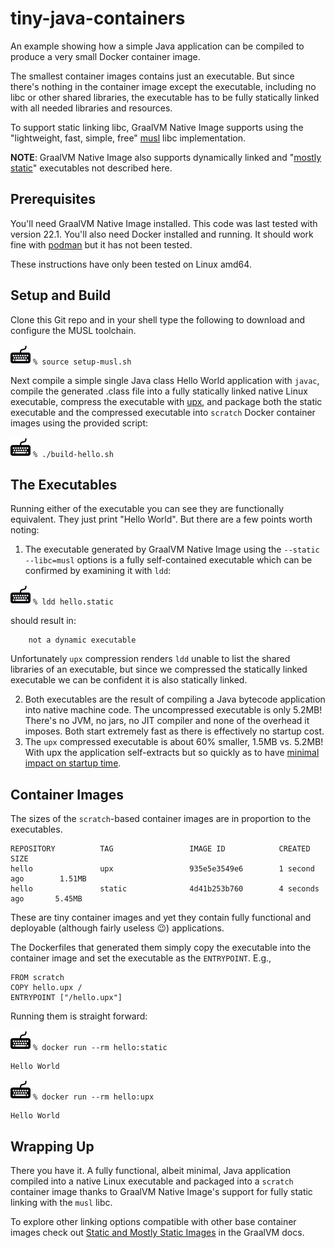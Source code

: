 # tiny-java-containers

An example showing how a simple Java application can be compiled to produce a
very small Docker container image.

The smallest container images contains just an executable.  But since there's
nothing in the container image except the executable, including no libc or other
shared libraries, the executable has to be fully statically linked with all
needed libraries and resources.

To support static linking libc, GraalVM Native Image supports using the
"lightweight, fast, simple, free" [musl](https://musl.libc.org/) libc
implementation.

**NOTE**: GraalVM Native Image also supports dynamically linked and "[mostly
static](https://www.graalvm.org/22.0/reference-manual/native-image/StaticImages/)"
executables not described here.

## Prerequisites

You'll need GraalVM Native Image installed.  This code was last tested with
version 22.1.  You'll also need Docker installed and running.  It should work
fine with [podman](https://podman.io/) but it has not been tested.

These instructions have only been tested on Linux amd64.

## Setup and Build

Clone this Git repo and in your shell type the following to download and
configure the MUSL toolchain.

![](images/keyboard.jpg) `% source setup-musl.sh`

Next compile a simple single Java class Hello World application with `javac`, compile
the generated .class file into a fully statically linked native Linux
executable, compress the executable with [upx](https://upx.github.io/), and
package both the static executable and the compressed executable into `scratch`
Docker container images using the provided script:

![](images/keyboard.jpg) `% ./build-hello.sh`

## The Executables

Running either of the executable you can see they are functionally equivalent.
They just print "Hello World". But there are a few points worth noting:

1. The executable generated by GraalVM Native Image using the 
   `--static --libc=musl` options is a fully self-contained executable which can be
   confirmed by examining it with `ldd`:

![](images/keyboard.jpg) `% ldd hello.static`

should result in:

```shell
	not a dynamic executable
```

Unfortunately `upx` compression renders `ldd` unable to list the shared
libraries of an executable, but since we compressed the statically linked
executable we can be confident it is also statically linked.

2. Both executables are the result of compiling a Java bytecode application into
   native machine code. The uncompressed executable is only 5.2MB!  There's no
   JVM, no jars, no JIT compiler and none of the overhead it imposes.  Both
   start extremely fast as there is effectively no startup cost.
3. The `upx` compressed executable is about 60% smaller, 1.5MB vs. 5.2MB! With
   upx the application self-extracts but so quickly as to have [minimal impact
   on startup
   time](https://medium.com/graalvm/compressed-graalvm-native-images-4d233766a214).  

## Container Images

The sizes of the `scratch`-based container images are in proportion to the
executables.  

```shell
REPOSITORY          TAG                 IMAGE ID            CREATED             SIZE
hello               upx                 935e5e3549e6        1 second ago        1.51MB
hello               static              4d41b253b760        4 seconds ago       5.45MB
```
These are tiny container images and yet they contain fully functional and
deployable (although fairly useless 😉) applications.

The Dockerfiles that generated them simply copy the executable
into the container image and set the executable as the `ENTRYPOINT`.  E.g.,

```docker
FROM scratch
COPY hello.upx /
ENTRYPOINT ["/hello.upx"]
```

Running them is straight forward:

![](images/keyboard.jpg) `% docker run --rm hello:static`

```shell
Hello World
```

![](images/keyboard.jpg) `% docker run --rm hello:upx`

```shell
Hello World
```

## Wrapping Up

There you have it.  A fully functional, albeit minimal, Java application
compiled into a native Linux executable and packaged into a `scratch` container
image thanks to GraalVM Native Image's support for fully static linking with the
`musl` libc.

To explore other linking options compatible with other base container images
check out [Static and Mostly Static
Images](https://www.graalvm.org/22.0/reference-manual/native-image/StaticImages/)
in the GraalVM docs.
